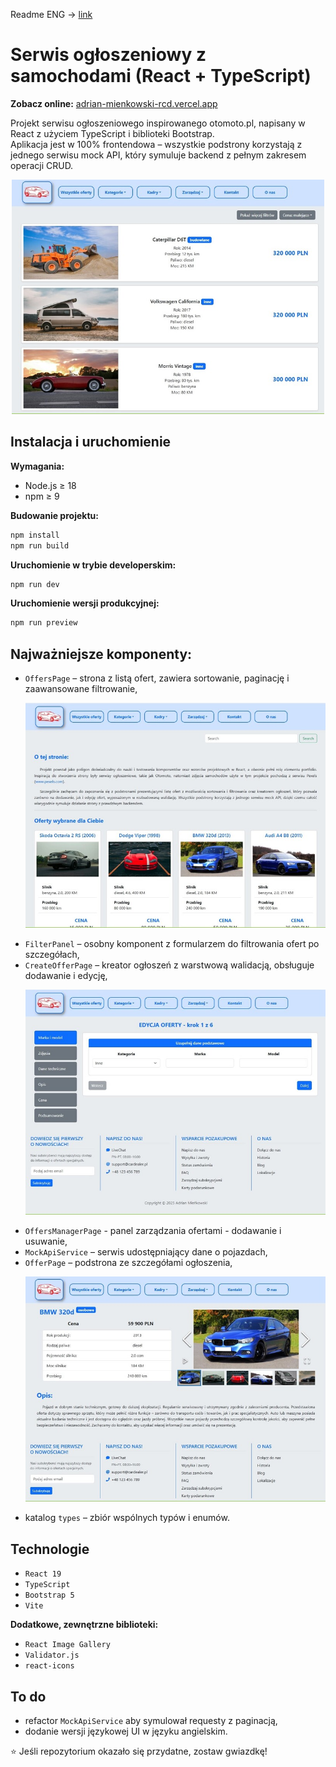 Readme ENG -> [link](README.md)

# Serwis ogłoszeniowy z samochodami (React + TypeScript)

**Zobacz online:** [adrian-mienkowski-rcd.vercel.app](https://adrian-mienkowski-rcd.vercel.app/)

Projekt serwisu ogłoszeniowego inspirowanego otomoto.pl, napisany w React z użyciem TypeScript i biblioteki Bootstrap.  
Aplikacja jest w 100% frontendowa – wszystkie podstrony korzystają z jednego serwisu mock API, który symuluje backend z pełnym zakresem operacji CRUD.

<p align="center">
    <img src="img/offers-list.jpg" width="500"/>
</p>

## Instalacja i uruchomienie

**Wymagania:**
- Node.js ≥ 18
- npm ≥ 9

**Budowanie projektu:**
```bash
npm install
npm run build
```

**Uruchomienie w trybie developerskim:**
```bash
npm run dev
```

**Uruchomienie wersji produkcyjnej:**
```bash
npm run preview
```

## Najważniejsze komponenty:

- `OffersPage` – strona z listą ofert, zawiera sortowanie, paginację i zaawansowane filtrowanie,
    <p align="center">
      <img src="img/main-page.jpg" width="500"/>
    </p>
- `FilterPanel` – osobny komponent z formularzem do filtrowania ofert po szczegółach,
- `CreateOfferPage` – kreator ogłoszeń z warstwową walidacją, obsługuje dodawanie i edycję,
    <p align="center">
      <img src="img/offer-creator.jpg" width="500"/>
    </p>
- `OffersManagerPage` - panel zarządzania ofertami - dodawanie i usuwanie,
- `MockApiService` – serwis udostępniający dane o pojazdach,
- `OfferPage` – podstrona ze szczegółami ogłoszenia,
    <p align="center">
      <img src="img/single-offer.jpg" width="500"/>
    </p>
- katalog `types` – zbiór wspólnych typów i enumów.

## Technologie
- `React 19`
- `TypeScript`
- `Bootstrap 5`
- `Vite`

**Dodatkowe, zewnętrzne biblioteki:**
- `React Image Gallery`
- `Validator.js`
- `react-icons`

## To do
- refactor `MockApiService` aby symulował requesty z paginacją,
- dodanie wersji językowej UI w języku angielskim.

⭐ Jeśli repozytorium okazało się przydatne, zostaw gwiazdkę!
